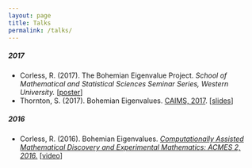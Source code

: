 ```yaml
---
layout: page
title: Talks
permalink: /talks/
---
```


##### 2017
- Corless, R. (2017). The Bohemian Eigenvalue Project. <i>School of Mathematical and Statistical Sciences Seminar Series, Western University.</i> [<a href="http://assets.bohemianeigenvalues.com/talks/WesternU_SMSS_2017.pdf" target="_blank">poster</a>]
- Thornton, S. (2017). Bohemian Eigenvalues. <a href="http://caims2017.caims.ca/caims2017/welcome2017.html" target="_blank">CAIMS, 2017</a>. [<a href="http://assets.bohemianeigenvalues.com/talks/CAIMS_2017_Bohemian_Eigenvalues.pdf" target="_blank">slides</a>]

##### 2016
- Corless, R. (2016). Bohemian Eigenvalues. <i><a href="https://acmes.org/" target="_blank">Computationally Assisted Mathematical Discovery and Experimental Mathematics: ACMES 2, 2016.</a></i> [<a href="https://www.youtube.com/watch?v=qB1KZWU8g2U" target="_blank">video</a>]
